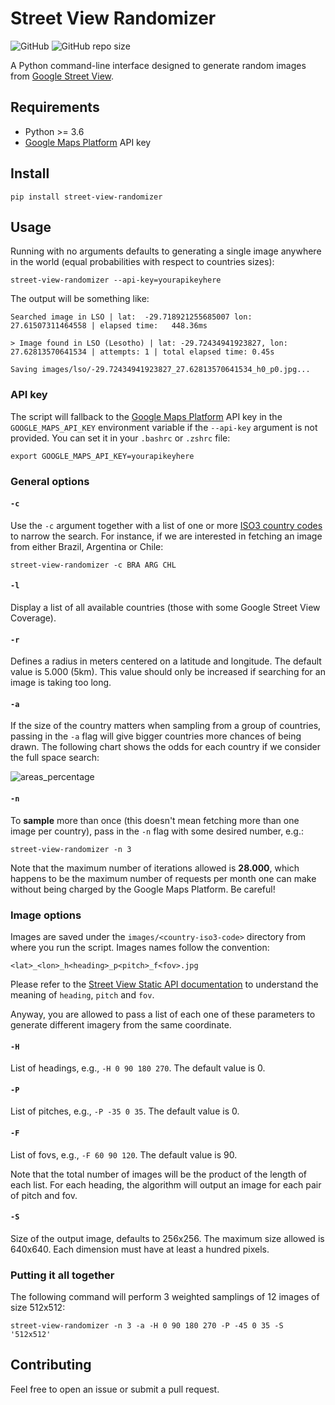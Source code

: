 # Street View Randomizer

![GitHub](https://img.shields.io/github/license/diegopaiva1/street-view-randomizer)
![GitHub repo size](https://img.shields.io/github/repo-size/diegopaiva1/street-view-randomizer)

A Python command-line interface designed to generate random images from [Google Street View](http://maps.google.com).

## Requirements

- Python >= 3.6
- [Google Maps Platform](https://developers.google.com/maps) API key

## Install

```
pip install street-view-randomizer
```

## Usage

Running with no arguments defaults to generating a single image anywhere in the world (equal probabilities with respect to countries sizes):

```
street-view-randomizer --api-key=yourapikeyhere
```

The output will be something like:

```
Searched image in LSO | lat:  -29.718921255685007 lon:    27.61507311464558 | elapsed time:   448.36ms

> Image found in LSO (Lesotho) | lat: -29.72434941923827, lon: 27.62813570641534 | attempts: 1 | total elapsed time: 0.45s

Saving images/lso/-29.72434941923827_27.62813570641534_h0_p0.jpg...
```

### API key

The script will fallback to the [Google Maps Platform](https://developers.google.com/maps) API key in the `GOOGLE_MAPS_API_KEY` environment variable if the `--api-key` argument is not provided. You can set it in your `.bashrc` or `.zshrc` file:

```
export GOOGLE_MAPS_API_KEY=yourapikeyhere
```

### General options

#### `-c`

Use the `-c` argument together with a list of one or more [ISO3 country codes](https://www.iban.com/country-codes) to narrow the search. For instance, if we are interested in fetching an image from either Brazil, Argentina or Chile:

```
street-view-randomizer -c BRA ARG CHL
```

#### `-l`

Display a list of all available countries (those with some Google Street View Coverage).

#### `-r`

Defines a radius in meters centered on a latitude and longitude. The default value is 5.000 (5km). This value should only be increased if searching for an image is taking too long. 

#### `-a`

If the size of the country matters when sampling from a group of countries, passing in the `-a` flag will give bigger countries more chances of being drawn. The following chart shows the odds for each country if we consider the full space search:

![areas_percentage](https://user-images.githubusercontent.com/32985519/204120495-179ce98a-7544-4cd8-a22c-e10ccab81fed.png)

#### `-n`

To **sample** more than once (this doesn't mean fetching more than one image per country), pass in the `-n` flag with some desired number, e.g.:

```
street-view-randomizer -n 3
```

Note that the maximum number of iterations allowed is **28.000**, which happens to be the maximum number of requests per month one can make without being charged by the Google Maps Platform. Be careful!

### Image options

Images are saved under the `images/<country-iso3-code>` directory from where you run the script. Images names follow the convention:

```
<lat>_<lon>_h<heading>_p<pitch>_f<fov>.jpg
```

Please refer to the [Street View Static API documentation](https://developers.google.com/maps/documentation/streetview/request-streetview) to understand the meaning of `heading`, `pitch` and `fov`.

Anyway, you are allowed to pass a list of each one of these parameters to generate different imagery from the same coordinate.

#### `-H`

List of headings, e.g., `-H 0 90 180 270`. The default value is 0.

#### `-P`

List of pitches, e.g., `-P -35 0 35`. The default value is 0.

#### `-F`

List of fovs, e.g., `-F 60 90 120`. The default value is 90.

Note that the total number of images will be the product of the length of each list. For each heading, the algorithm will output an image for each pair of pitch and fov.

#### `-S`

Size of the output image, defaults to 256x256. The maximum size allowed is 640x640. Each dimension must have at least a hundred pixels.

### Putting it all together

The following command will perform 3 weighted samplings of 12 images of size 512x512:

```
street-view-randomizer -n 3 -a -H 0 90 180 270 -P -45 0 35 -S '512x512'
```

## Contributing

Feel free to open an issue or submit a pull request.